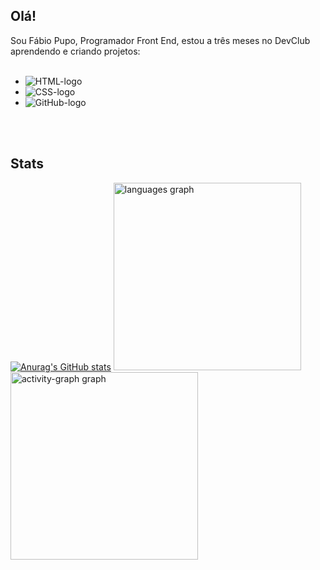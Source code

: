 <h2 align="left">Olá!</h2>

Sou Fábio Pupo, Programador Front End, estou a três meses no DevClub aprendendo e criando projetos: 
<br>
<br>
- <img src="https://img.shields.io/badge/HTML5-E34F26?style=for-the-badge&logo=html5&logoColor=white" alt="HTML-logo">
- <img src="https://img.shields.io/badge/CSS3-1572B6?style=for-the-badge&logo=css3&logoColor=white" alt="CSS-logo">
- <img src="https://img.shields.io/badge/GitHub-100000?style=for-the-badge&logo=github&logoColor=white" alt="GitHub-logo">
<br>
<br>

<h2 align="left">Stats</h2>

<div align="left">

  
[![Anurag's GitHub stats](https://github-readme-stats.vercel.app/api?username=fabioarpupo-cell)](https://github.com/anuraghazra/github-readme-stats)  <img src="https://github-readme-stats.vercel.app/api/top-langs?username=fabioarpupo-cell&locale=en&hide_title=false&layout=compact&card_width=320&langs_count=5&theme=gruvbox_light&hide_border=false&order=2" height="300" alt="languages graph"  />
  <img src="https://github-readme-activity-graph.vercel.app/graph?username=fabioarpupo-cell&radius=16&theme=tokyo-day&area=true&order=5&hide_title=false&custom_title=Contribution%20Graph" height="300" alt="activity-graph graph"  />
</div>
